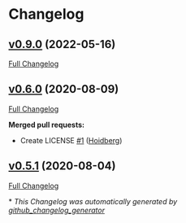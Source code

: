 # Changelog

## [v0.9.0](https://github.com/Hoidberg/ClassicEngineV2/tree/v0.9.0) (2022-05-16)

[Full Changelog](https://github.com/Hoidberg/ClassicEngineV2/compare/v0.6.0...v0.9.0)

## [v0.6.0](https://github.com/Hoidberg/ClassicEngineV2/tree/v0.6.0) (2020-08-09)

[Full Changelog](https://github.com/Hoidberg/ClassicEngineV2/compare/v0.5.1...v0.6.0)

**Merged pull requests:**

- Create LICENSE [\#1](https://github.com/Hoidberg/ClassicEngineV2/pull/1) ([Hoidberg](https://github.com/Hoidberg))

## [v0.5.1](https://github.com/Hoidberg/ClassicEngineV2/tree/v0.5.1) (2020-08-04)

[Full Changelog](https://github.com/Hoidberg/ClassicEngineV2/compare/6ca14c31fdb11b073b2836d1d8e9b49d75a54e72...v0.5.1)



\* *This Changelog was automatically generated by [github_changelog_generator](https://github.com/github-changelog-generator/github-changelog-generator)*
